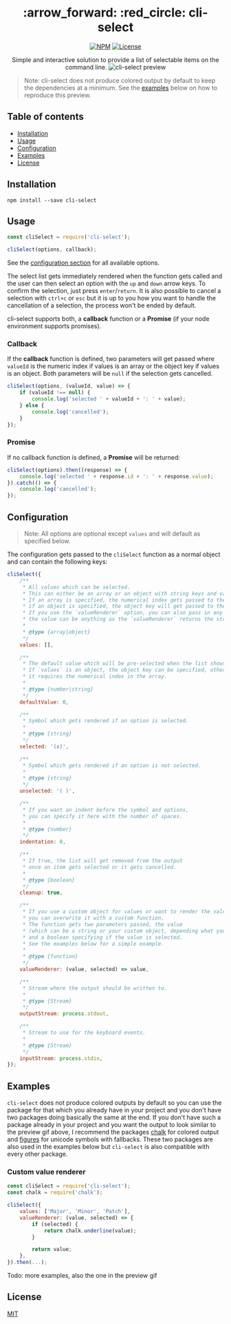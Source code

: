 <h1 align="center">:arrow_forward: :red_circle: cli-select</h1>

<p align="center">
    <a href="https://www.npmjs.com/package/cli-select"><img src="https://img.shields.io/npm/v/cli-select.svg" alt="NPM"></a>
    <a href="https://github.com/cyrilwanner/cli-select/blob/master/LICENSE"><img src="https://img.shields.io/github/license/cyrilwanner/cli-select.svg" alt="License"></a>
</p>

<p align="center">
    Simple and interactive solution to provide a list of selectable items on the command line.
    <img src="https://cyrilwanner.github.io/packages/cli-select/assets/preview.gif" alt="cli-select preview">
</p>

> Note: cli-select does not produce colored output by default to keep the dependencies at a minimum. See the [examples](#examples) below on how to reproduce this preview.

## Table of contents

- [Installation](#installation)
- [Usage](#usage)
- [Configuration](#configuration)
- [Examples](#examples)
- [License](#license)

## Installation

```
npm install --save cli-select
```

## Usage

```javascript
const cliSelect = require('cli-select');

cliSelect(options, callback);
```

See the [configuration section](#configuration) for all available options.

The select list gets immediately rendered when the function gets called and the user can then select an option with the `up` and `down` arrow keys. To confirm the selection, just press `enter`/`return`. It is also possible to cancel a selection with `ctrl+c` or `esc` but it is up to you how you want to handle the cancellation of a selection, the process won't be ended by default.

cli-select supports both, a __callback__ function or a __Promise__ (if your node environment supports promises).

### Callback

If the __callback__ function is defined, two parameters will get passed where `valueId` is the numeric index if values is an array or the object key if values is an object. Both parameters will be `null` if the selection gets cancelled.
```javascript
cliSelect(options, (valueId, value) => {
    if (valueId !== null) {
        console.log('selected ' + valueId + ': ' + value);
    } else {
        console.log('cancelled');
    }
});
```

### Promise

If no callback function is defined, a __Promise__ will be returned:
```javascript
cliSelect(options).then((response) => {
    console.log('selected ' + response.id + ': ' + response.value);
}).catch(() => {
    console.log('cancelled');
});
```

## Configuration

> Note: All options are optional except `values` and will default as specified below.

The configuration gets passed to the `cliSelect` function as a normal object and can contain the following keys:

```javascript
cliSelect({
    /**
     * All values which can be selected.
     * This can either be an array or an object with string keys and values.
     * If an array is specified, the numerical index gets passed to the callback,
     * if an object is specified, the object key will get passed to the callback.
     * If you use the `valueRenderer` option, you can also pass in any array/object you want,
     * the value can be anything as the `valueRenderer` returns the string to render on the terminal.
     *
     * @type {array|object}
     */
    values: [],

    /**
     * The default value which will be pre-selected when the list shows up.
     * If `values` is an object, the object key can be specified, otherwise
     * it requires the numerical index in the array.
     *
     * @type {number|string}
     */
    defaultValue: 0,

    /**
     * Symbol which gets rendered if an option is selected.
     *
     * @type {string}
     */
    selected: '(x)',

    /**
     * Symbol which gets rendered if an option is not selected.
     *
     * @type {string}
     */
    unselected: '( )',

    /**
     * If you want an indent before the symbol and options,
     * you can specify it here with the number of spaces.
     *
     * @type {number}
     */
    indentation: 0,

    /**
     * If true, the list will get removed from the output
     * once an item gets selected or it gets cancelled.
     *
     * @type {boolean}
     */
    cleanup: true,

    /**
     * If you use a custom object for values or want to render the values differently,
     * you can overwrite it with a custom function.
     * The function gets two parameters passed, the value
     * (which can be a string or your custom object, depending what you have in the `values` option)
     * and a boolean specifying if the value is selected.
     * See the examples below for a simple example.
     *
     * @type {function}
     */
    valueRenderer: (value, selected) => value,

    /**
     * Stream where the output should be written to.
     *
     * @type {Stream}
     */
    outputStream: process.stdout,

    /**
     * Stream to use for the keyboard events.
     *
     * @type {Stream}
     */
    inputStream: process.stdin,
});
```

## Examples

`cli-select` does not produce colored outputs by default so you can use the package for that which you already have in your project and you don't have two packages doing basically the same at the end.
If you don't have such a package already in your project and you want the output to look similar to the preview gif above,
I recommend the packages [chalk](https://www.npmjs.com/package/chalk) for colored output and
[figures](https://www.npmjs.com/package/figures) for unicode symbols with fallbacks.
These two packages are also used in the examples below but `cli-select` is also compatible with every other package.

### Custom value renderer

```javascript
const cliSelect = require('cli-select');
const chalk = require('chalk');

cliSelect({
    values: ['Major', 'Minor', 'Patch'],
    valueRenderer: (value, selected) => {
        if (selected) {
            return chalk.underline(value);
        }

        return value;
    },
}).then(...);
```

Todo: more examples, also the one in the preview gif

## License

[MIT](https://github.com/cyrilwanner/cli-select/blob/master/LICENSE)
